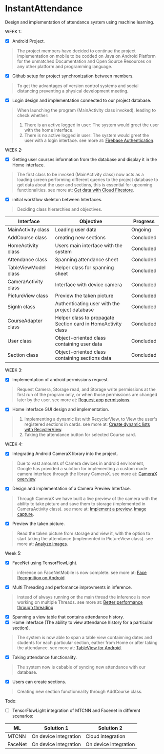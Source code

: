 # InstantAttendance
Design and implementation of attendance system using machine learning.


WEEK 1:
- [x] Android Project.
> The project members have decided to continue the project implementation on mobile to be codded on Java on Android Platform for the unmatched Documentation and Open Source Resources on any other platform and programming language.

- [x] Github setup for project synchronization between members.
> To get the advantages of version control systems and social distancing preventing a physical development meeting.

- [x] Login design and implementation connected to our project database.
> When launching the program (MainActivity class invoked), leading to check whether: 
> 1. There is an active logged in user: The system would greet the user with the home interface. 
> 2. There is no active logged in user: The system would greet the user with a login interface.
see more at: [Firebase Authentication](https://firebase.google.com/docs/auth).

WEEK 2:
- [x] Getting user courses information from the database and display it in the Home interface.
> The first class to be invoked (MainActivity class) now acts as a loading screen performing different queries to the project database to get data about the user and sections, this is essential for upcoming functionalities.
see more at: [Get data with Cloud Firestore](https://firebase.google.com/docs/firestore/query-data/get-data).

- [x] initial workflow skeleton between Interfaces.
> Deciding class hierarchies and objectives.

| Interface | Objective | Progress |
| --- | --- | --- |
| MainActivity class | Loading user data | Ongoing |
| AddCourse class | creating new sections | Concluded |
| HomeActivity class | Users main interface with the system | Concluded |
| Attendance class | Spanning attendance sheet | Concluded |
| TableViewModel class | Helper class for spanning sheet | Concluded |
| CameraActivity class | Interface with device camera | Concluded |
| PictureView class | Preview the taken picture | Concluded |
| SignIn class | Authenticating user with the project database | Concluded |
| CourseAdapter class | Helper class to propagate Section card in HomeActivity class | Concluded |
| User class | Object-oriented class containing user data | Concluded |
| Section class | Object-oriented class containing sections data | Concluded |

WEEK 3:
- [x] Implementation of android permissions request.
 > Request Camera, Storage read, and Storage write permissions at the first run of the program only, or when those permissions are changed later by the user.
 see more at: [Request app permissions](https://developer.android.com/training/permissions/requesting).
 
- [x] Home interface GUI design and implementation.
> 1. Implementing a dynamic list with RecyclerView, to View the user's registered sections in cards. see more at: [Create dynamic lists with RecyclerView](https://developer.android.com/guide/topics/ui/layout/recyclerview).
> 2. Taking the attendance button for selected Course card. 

WEEK 4:
- [x] Integrating Android CameraX library into the project.
> Due to vast amounts of Camera devices in android enviroment, Google has provided a sulotion for implementing a custom made camera interface through the library CameraX.
> see more at: [CameraX overview](https://developer.android.com/training/camerax).

- [x] Design and implementation of a Camera Preview Interface.
> Through CameraX we have built a live preview of the camera with the ability to take picture and save them to storage (implemented in CameraActivity class).
> see more at: [Implement a preview](https://developer.android.com/training/camerax/preview), [Image capture](https://developer.android.com/training/camerax/take-photo).

- [x] Preview the taken picture.
> Read the taken picture from storage and view it, with the option to start taking the attendance (implemented in PictureView class).
> see more at: [Analyze images](https://developer.android.com/training/camerax/analyze).


Week 5:
- [x] FaceNet using TensorFlowLight.
> inference on FaceNetMobile is now complete.
> see more at: [Face Recognition on Android](https://github.com/shubham0204/FaceRecognition_With_FaceNet_Android).

- [x] Multi Threading and perfomance improvments in inference.
> Instead of always running on the main thread the inference is now working on multiple Threads.
> see more at: [Better performance through threading](https://developer.android.com/topic/performance/threads).

- [x] Spanning a view table that contains attendance history. 
- [x] Home interface (The ability to view attendance history for a particular section).
> The system is now able to span a table view containning dates and students for each particular section, eather from Home or after taking the attendance.
> see more at: [TableView for Android](https://github.com/evrencoskun/TableView). 

- [x] Taking attendance functionality.
> The system now is cabable of syncing new attendance with our database.

- [x] Users can create sections.
> Creating new section functionnality through AddCourse class.

Todo:
- [ ] TensorFlowLight integration of MTCNN and Facenet in different scenarios:


| ML | Solution 1 | Solution 2 |
| --- | --- | --- |
| MTCNN | On device integration | Cloud integration |
| FaceNet | On device integration | On device integration |


